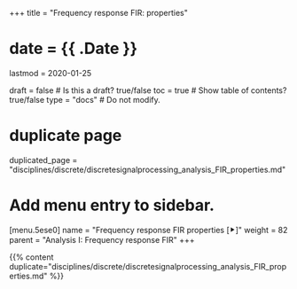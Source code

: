 +++
title = "Frequency response FIR: properties"

# date = {{ .Date }}
lastmod = 2020-01-25

draft = false  # Is this a draft? true/false
toc = true  # Show table of contents? true/false
type = "docs"  # Do not modify.

# duplicate page
duplicated_page = "disciplines/discrete/discretesignalprocessing_analysis_FIR_properties.md"

# Add menu entry to sidebar.
[menu.5ese0]
name = "Frequency response FIR properties [⯈]"
weight = 82
parent = "Analysis I: Frequency response FIR"
+++

{{% content duplicate="disciplines/discrete/discretesignalprocessing_analysis_FIR_properties.md" %}}
